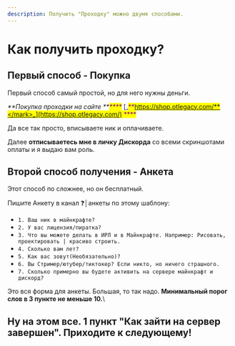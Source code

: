 ```yaml
---
description: Получить "Проходку" можно двумя способами.
---
```


# Как получить проходку?

## Первый способ - Покупка

Первый способ самый простой, но для него нужны деньги.&#x20;

_**Покупка проходки на сайте **<mark style="color:purple;">****</mark>_ [_<mark style="color:purple;">**https://shop.otlegacy.com/**</mark>_](https://shop.otlegacy.com/) <mark style="color:purple;">****</mark>&#x20;

Да все так просто, вписываете ник и оплачиваете.&#x20;

Далее **отписываетесь мне в личку Дискорда** со всеми скриншотами оплаты и я выдаю вам роль.

## Второй способ получения - Анкета

Этот способ по сложнее, но он бесплатный.&#x20;

Пишите Анкету в канал ❓│анкеты по этому шаблону:&#x20;

* `1. Ваш ник в майнкрафте?`&#x20;
* `2. У вас лицензия/пиратка?`&#x20;
* `3. Что вы можете делать в ИРЛ и в Майнкрафте. Например: Рисовать, проектировать | красиво строить.`&#x20;
* `4. Сколько вам лет?`&#x20;
* `5. Как вас зовут(Необязательно)?`&#x20;
* `6. Вы Стример/ютубер/тиктокер? Если никто, но ничего страшного.`&#x20;
* `7. Сколько примерно вы будете активить на сервере майнкрафт и дискорд?`&#x20;

Это вся форма для анкеты. Большая, то так надо. **Минимальный порог слов в 3 пункте не меньше 10.**\


## Ну на этом все. 1 пункт "Как зайти на сервер завершен". Приходите к следующему!
